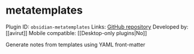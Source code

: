 # metatemplates

Plugin ID: `obsidian-metatemplates`
Links: [GitHub repository](https://github.com/avirut/obsidian-metatemplates)
Developed by: [[avirut]]
Mobile compatible: [[Desktop-only plugins|No]]

Generate notes from templates using YAML front-matter
